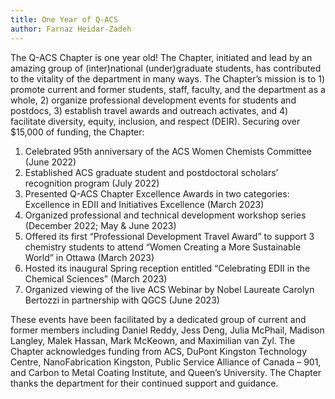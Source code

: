 ```yaml
---
title: One Year of Q-ACS
author: Farnaz Heidar-Zadeh
---
```


<!-- excerpt start -->
<!-- excerpt end -->

The Q-ACS Chapter is one year old! The Chapter, initiated and lead by an amazing group of (inter)national (under)graduate students, has contributed to the vitality of the department in many ways. The Chapter’s mission is to 1) promote current and former students, staff, faculty, and the department as a whole, 2) organize professional development events for students and postdocs, 3) establish travel awards and outreach activates, and 4) facilitate diversity, equity, inclusion, and respect (DEIR). Securing over $15,000 of funding, the Chapter:

1.	Celebrated 95th anniversary of the ACS Women Chemists Committee (June 2022)
2.	Established ACS graduate student and postdoctoral scholars’ recognition program (July 2022)
3.	Presented Q-ACS Chapter Excellence Awards in two categories: Excellence in EDII and Initiatives Excellence (March 2023)
4.	Organized professional and technical development workshop series (December 2022; May & June 2023)
5.	Offered its first “Professional Development Travel Award” to support 3 chemistry students to attend “Women Creating a More Sustainable World” in Ottawa (March 2023)
6.	Hosted its inaugural Spring reception entitled “Celebrating EDII in the Chemical Sciences” (March 2023)
7.	Organized viewing of the live ACS Webinar by Nobel Laureate Carolyn Bertozzi in partnership with QGCS (June 2023)
   
These events have been facilitated by a dedicated group of current and former members including Daniel Reddy, Jess Deng, Julia McPhail, Madison Langley, Malek Hassan, Mark McKeown, and Maximilian van Zyl. The Chapter acknowledges funding from ACS, DuPont Kingston Technology Centre, NanoFabrication Kingston, Public Service Alliance of Canada – 901, and Carbon to Metal Coating Institute, and Queen’s University. The Chapter thanks the department for their continued support and guidance.
